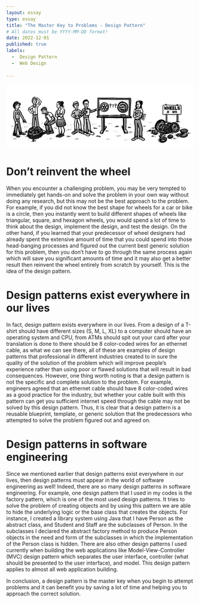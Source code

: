 ```yaml
---
layout: essay
type: essay
title: "The Master Key to Problems - Design Pattern"
# All dates must be YYYY-MM-DD format!
date: 2022-12-01
published: true
labels:
  -  Design Pattern
  -  Web Design

---
```


<img width="500px" class="rounded center pe-4" src="../img/essays/wheels.jpg">

# Don’t reinvent the wheel

When you encounter a challenging problem, you may be very tempted to immediately get hands-on and solve the problem in your own way without doing any research, but this may not be the best approach to the problem. For example, if you did not know the best shape for wheels for a car or bike is a circle, then you instantly went to build different shapes of wheels like triangular, square, and hexagon wheels, you would spend a lot of time to think about the design, implement the design, and test the design. On the other hand, if you learned that your predecessor of wheel designers had already spent the extensive amount of time that you could spend into those head-banging processes and figured out the current best generic solution for this problem, then you don’t have to go through the same process again which will save you significant amounts of time and it may also get a better result then reinvent the wheel entirely from scratch by yourself. This is the idea of the design pattern.

# Design patterns exist everywhere in our lives

In fact, design pattern exists everywhere in our lives. From a design of a T-shirt should have different sizes (S, M, L, XL)  to a computer should have an operating system and CPU, from ATMs should spit out your card after your translation is done to there should be 8 color-coded wires for an ethernet cable, as what we can see there, all of these are examples of design patterns that professional in different industries created to in sure the quality of the solution of the problem which will improve people’s experience rather than using poor or flawed solutions that will result in bad consequences. However, one thing worth noting is that a design pattern is not the specific and complete solution to the problem. For example, engineers agreed that an ethernet cable should have 8 color-coded wires as a good practice for the industry, but whether your cable built with this pattern can get you sufficient internet speed through the cable may not be solved by this design pattern. Thus, it is clear that a design pattern is a reusable blueprint, template, or generic solution that the predecessors who attempted to solve the problem figured out and agreed on.


# Design patterns in software engineering 

Since we mentioned earlier that design patterns exist everywhere in our lives, then design patterns must appear in the world of software engineering as well! Indeed, there are so many design patterns in software engineering. For example, one design pattern that I used in my codes is the factory pattern, which is one of the most used design patterns. It tries to solve the problem of creating objects and by using this pattern we are able to hide the underlying logic or the base class that creates the objects. For instance, I created a library system using Java that I have Person as the abstract class, and Student and Staff are the subclasses of Person. In the subclasses I declared the abstract factory method to produce Person objects in the need and form of the subclasses in which the implementation of the Person class is hidden. There are also other design patterns I used currently when building the web applications like Model-View-Controller (MVC) design pattern which separates the user interface, controller (what should be presented to the user interface), and model. This design pattern applies to almost all web application building.

In conclusion, a design pattern is the master key when you begin to attempt problems and it can benefit you by saving a lot of time and helping you to approach the correct solution.

